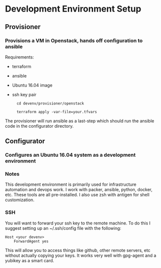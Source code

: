 # Development Environment Setup

## Provisioner

### Provisions a VM in Openstack, hands off configuration to ansible

Requirements:

- terraform
- ansible
- Ubuntu 16.04 image
- ssh key pair


        cd devenv/provisioner/openstack
    
        terraform apply -var-file=your.tfvars

The provisioner will run ansible as a last-step which should run the ansible code in the configurator directory.

## Configurator

### Configures an Ubuntu 16.04 system as a development environment
    
### Notes

This development environment is primarily used for infrastructure automation and devops work.  I work with packer, ansible, python, docker, etc.  These tools are all pre-installed.  I also use zsh with antigen for shell customization.  

### SSH

You will want to forward your ssh key to the remote machine.  To do this I suggest setting up an ~/.ssh/config
file with the following:

    Host <your devenv>
        ForwardAgent yes
        
This will allow you to access things like github, other remote servers, etc without actually copying your keys.  It works very well with gpg-agent and a yubikey as a smart card.